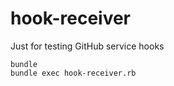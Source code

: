 hook-receiver
=============

Just for testing GitHub service hooks

```
bundle
bundle exec hook-receiver.rb
```
